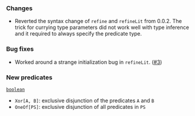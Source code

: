 ### Changes

* Reverted the syntax change of `refine` and `refineLit` from 0.0.2. The trick for
  currying type parameters did not work well with type inference and it required
  to always specify the predicate type.

### Bug fixes

* Worked around a strange initialization bug in `refineLit`. ([#3])

### New predicates

[`boolean`](https://github.com/fthomas/refined/blob/v0.0.3/src/main/scala/eu/timepit/refined/boolean.scala)

* `Xor[A, B]`: exclusive disjunction of the predicates `A` and `B`
* `OneOf[PS]`: exclusive disjunction of all predicates in `PS`

[#3]: https://github.com/fthomas/refined/issues/3
